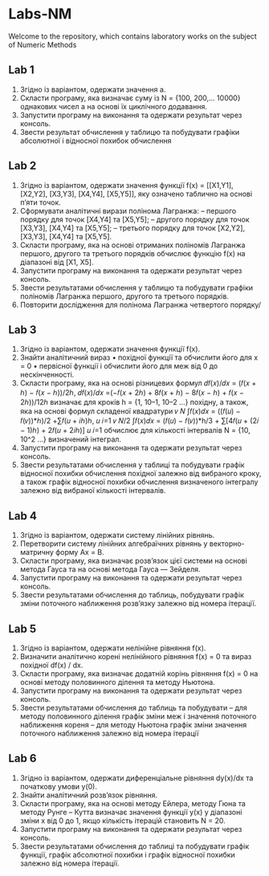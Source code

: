 # Labs-NM
Welcome to the repository, which contains laboratory works on the subject of Numeric Methods
## Lab 1
 1. Згідно із варіантом, одержати значення a.
 2. Скласти програму, яка визначає суму із N = {100, 200,… 10000} однакових чисел a на основі їх циклічного додавання.
 3. Запустити програму на виконання та одержати результат через консоль.
 4. Звести результат обчислення у таблицю та побудувати графіки абсолютної і відносної похибок обчислення
## Lab 2
 1. Згідно із варіантом, одержати значення функції f(x) = [[X1,Y1], [X2,Y2], [X3,Y3], [X4,Y4], [X5,Y5]], яку означено таблично на основі п’яти точок.
 2. Сформувати аналітичні вирази полінома Лагранжа:
  – першого порядку для точок [X4,Y4] та [X5,Y5];
  – другого порядку для точок [X3,Y3], [X4,Y4] та [X5,Y5];
  – третього порядку для точок [X2,Y2], [X3,Y3], [X4,Y4] та [X5,Y5].
 3. Скласти програму, яка на основі отриманих поліномів Лагранжа першого, другого та третього порядків обчислює функцію f(x) на діапазоні від [X1, X5].
 4. Запустити програму на виконання та одержати результат через консоль.
 5. Звести результатами обчислення у таблицю та побудувати графіки поліномів Лагранжа першого, другого та третього порядків.
 6. Повторити дослідження для полінома Лагранжа четвертого порядку/
## Lab 3
 1. Згідно із варіантом, одержати значення функції f(x).
 2. Знайти аналітичний вираз
  • похідної функції та обчислити його для x = 0
  • первісної функції і обчислити його для меж від 0 до нескінченності.
 3. Скласти програму, яка на основі різницевих формул
𝑑𝑓(𝑥)/𝑑𝑥 = (𝑓(𝑥 + ℎ) − 𝑓(𝑥 − ℎ))/2ℎ,
𝑑𝑓(𝑥)/𝑑𝑥 =(−𝑓(𝑥 + 2ℎ) + 8𝑓(𝑥 + ℎ) − 8𝑓(𝑥 − ℎ) + 𝑓(𝑥 − 2ℎ))/12ℎ
визначає для кроків h = {1, 10–1, 10–2 …} похідну, а також, яка на основі формул складеної квадратури
𝑣                               𝑁
∫𝑓(𝑥)𝑑𝑥 = ((𝑓(𝑢) − 𝑓(𝑣))*ℎ)/2 +∑𝑓(𝑢 + 𝑖ℎ)ℎ,
𝑢                              𝑖=1
𝑣                             𝑁/2
∫𝑓(𝑥)𝑑𝑥 = (𝑓(𝑢) − 𝑓(𝑣))*h/3 + ∑[4𝑓(𝑢 + (2𝑖 − 1)ℎ) + 2𝑓(𝑢 + 2𝑖ℎ)]
𝑢                             𝑖=1
обчислює для кількості інтервалів N = {10, 10^2 …} визначений інтеграл.
 5. Запустити програму на виконання та одержати результат через консоль.
 6. Звести результатами обчислення у таблиці та побудувати графік відносної похибки обчислення похідної залежно від вибраного кроку, а також графік відносної похибки обчислення визначеного інтегралу залежно від вибраної кількості інтервалів.
## Lab 4
 1. Згідно із варіантом, одержати систему лінійних рівнянь.
 2. Перетворити систему лінійних алгебраїчних рівнянь у векторно-матричну форму Ax = B.
 3. Скласти програму, яка визначає розв’язок цієї системи на основі метода Гауса та на основі метода Гауса — Зейделя.
 4. Запустити програму на виконання та одержати результат через консоль.
 5. Звести результатами обчислення до таблиць, побудувати графік зміни поточного наближення розв’язку залежно від номера ітерації.
## Lab 5
 1. Згідно із варіантом, одержати нелінійне рівняння f(x).
 2. Визначити аналітично корені нелінійного рівняння f(x) = 0 та вираз похідної df(x) / dx.
 3. Скласти програму, яка визначає додатній корінь рівняння f(x) = 0 на основі методу половинного ділення та методу Ньютона.
 4. Запустити програму на виконання та одержати результат через консоль.
 5. Звести результатами обчислення до таблиць та побудувати
  – для методу половинного ділення графік зміни меж і значення поточного наближення кореня
  – для методу Ньютона графік зміни значення поточного наближення залежно від номера ітерації
## Lab 6
 1. Згідно із варіантом, одержати диференціальне рівняння dy(x)/dx та початкову умови 
y(0).
 2. Знайти аналітичний розв’язок рівняння.
 3. Скласти програму, яка на основі методу Ейлера, методу Гюна та методу Рунге – Кутта визначає значення функції y(x) у діапазоні зміни x від 0 до 1, якщо кількість ітерацій становить N = 20.
 4. Запустити програму на виконання та одержати результат через консоль.
 5. Звести результатами обчислення до таблиці та побудувати графік функції, графік абсолютної похибки і графік відносної похибки залежно від номера ітерації.
